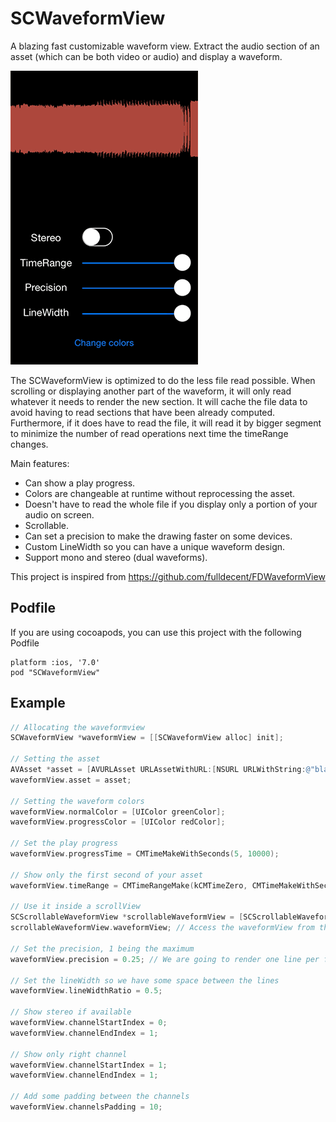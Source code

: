 SCWaveformView
==============

A blazing fast customizable waveform view. Extract the audio section of an asset (which can be both video or audio) and display a waveform.

<img src="waveform.gif">

The SCWaveformView is optimized to do the less file read possible. When scrolling or displaying another part of the waveform, it will only read whatever it needs to render the new section. It will cache the file data to avoid having to read sections that have been already computed. Furthermore, if it does have to read the file, it will read it by bigger segment to minimize the number of read operations next time the timeRange changes.

Main features:
  * Can show a play progress.
  * Colors are changeable at runtime without reprocessing the asset.
  * Doesn't have to read the whole file if you display only a portion of your audio on screen.
  * Scrollable.
  * Can set a precision to make the drawing faster on some devices.
  * Custom LineWidth so you can have a unique waveform design.
  * Support mono and stereo (dual waveforms).

This project is inspired from https://github.com/fulldecent/FDWaveformView

Podfile
----------------

If you are using cocoapods, you can use this project with the following Podfile

    platform :ios, '7.0'
    pod "SCWaveformView"

Example
-------

```objective-c
// Allocating the waveformview
SCWaveformView *waveformView = [[SCWaveformView alloc] init];

// Setting the asset
AVAsset *asset = [AVURLAsset URLAssetWithURL:[NSURL URLWithString:@"blabla.mp3"]];
waveformView.asset = asset;

// Setting the waveform colors
waveformView.normalColor = [UIColor greenColor];
waveformView.progressColor = [UIColor redColor];

// Set the play progress
waveformView.progressTime = CMTimeMakeWithSeconds(5, 10000);

// Show only the first second of your asset
waveformView.timeRange = CMTimeRangeMake(kCMTimeZero, CMTimeMakeWithSeconds(1, 1));

// Use it inside a scrollView
SCScrollableWaveformView *scrollableWaveformView = [SCScrollableWaveformView new];
scrollableWaveformView.waveformView; // Access the waveformView from there

// Set the precision, 1 being the maximum
waveformView.precision = 0.25; // We are going to render one line per four pixels

// Set the lineWidth so we have some space between the lines
waveformView.lineWidthRatio = 0.5;

// Show stereo if available
waveformView.channelStartIndex = 0;
waveformView.channelEndIndex = 1;

// Show only right channel
waveformView.channelStartIndex = 1;
waveformView.channelEndIndex = 1;

// Add some padding between the channels
waveformView.channelsPadding = 10;
```
